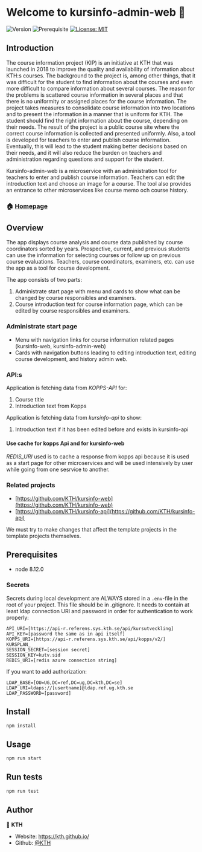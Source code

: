 # Welcome to kursinfo-admin-web 👋

![Version](https://img.shields.io/badge/version-2.0.0-blue.svg?cacheSeconds=2592000)
![Prerequisite](https://img.shields.io/badge/node-8.12.0-blue.svg)
[![License: MIT](https://img.shields.io/badge/License-MIT-yellow.svg)](#)

## Introduction

The course information project (KIP) is an initiative at KTH that was launched in 2018 to improve the quality and availability of information about KTH:s courses. The background to the project is, among other things, that it was difficult for the student to find information about the courses and even more difficult to compare information about several courses. The reason for the problems is scattered course information in several places and that there is no uniformity or assigned places for the course information. The project takes measures to consolidate course information into two locations and to present the information in a manner that is uniform for KTH. The student should find the right information about the course, depending on their needs. The result of the project is a public course site where the correct course information is collected and presented uniformly. Also, a tool is developed for teachers to enter and publish course information. Eventually, this will lead to the student making better decisions based on their needs, and it will also reduce the burden on teachers and administration regarding questions and support for the student.

Kursinfo-admin-web is a microservice with an administration tool for teachers to enter and publish course information. Teachers can edit the introduction text and choose an image for a course. The tool also provides an entrance to other microservices like course memo och course history.

### 🏠 [Homepage](https://github.com/KTH/kursinfo-admin-web)

## Overview

The app displays course analysis and course data published by course coordinators sorted by years. Prospective, current, and previous students can use the information for selecting courses or follow up on previous course evaluations. Teachers, course coordinators, examiners, etc. can use the app as a tool for course development.

The app consists of two parts:

1. Administrate start page with menu and cards to show what can be changed by course responsibles and examiners.
2. Course introduction text for course information page, which can be edited by course responsibles and examiners.

### Administrate start page

- Menu with navigation links for course information related pages (kursinfo-web, kursinfo-admin-web)
- Cards with navigation buttons leading to editing introduction text, editing course development, and history admin web.

### API:s

Application is fetching data from _KOPPS-API_ for:

1. Course title
2. Introduction text from Kopps

Application is fetching data from _kursinfo-api_ to show:

1. Introduction text if it has been edited before and exists in kursinfo-api

#### Use cache for kopps Api and for kursinfo-web

_REDIS_URI_ used is to cache a response from kopps api because it is used as a start page for other microservices and will be used intensively by user while going from one sesrvice to another.

### Related projects

- [https://github.com/KTH/kursinfo-web](https://github.com/KTH/kursinfo-web)
- [https://github.com/KTH/kursinfo-api](https://github.com/KTH/kursinfo-api)

We must try to make changes that affect the template projects in the template projects themselves.

## Prerequisites

- node 8.12.0

### Secrets

Secrets during local development are ALWAYS stored in a `.env`-file in the root of your project. This file should be in .gitignore. It needs to contain at least ldap connection URI and password in order for authentication to work properly:

```
API_URI=[https://api-r.referens.sys.kth.se/api/kursutveckling]
API_KEY=[password the same as in api itself]
KOPPS_URI=[https://api-r.referens.sys.kth.se/api/kopps/v2/]
KURSPLAN_
SESSION_SECRET=[session secret]
SESSION_KEY=kutv.sid
REDIS_URI=[redis azure connection string]
```

If you want to add authorization:
```
LDAP_BASE=[OU=UG,DC=ref,DC=ug,DC=kth,DC=se]
LDAP_URI=ldaps://[usertname]@ldap.ref.ug.kth.se
LDAP_PASSWORD=[password]
```

## Install

```sh
npm install
```

## Usage

```sh
npm run start
```

## Run tests

```sh
npm run test
```

## Author

👤 **KTH**

* Website: https://kth.github.io/
* Github: [@KTH](https://github.com/KTH)
